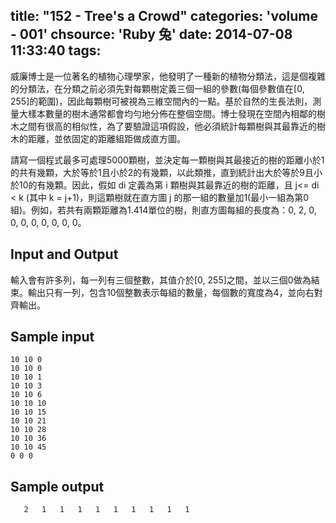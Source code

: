 title: "152 - Tree's a Crowd"
categories: 'volume - 001'
chsource: 'Ruby 兔'
date: 2014-07-08 11:33:40
tags:
---

威廉博士是一位著名的植物心理學家，他發明了一種新的植物分類法，這是個複雜的分類法，在分類之前必須先對每顆樹定義三個一組的參數(每個參數值在[0, 255]的範圍)，因此每顆樹可被視為三維空間內的一點。基於自然的生長法則，測量大樣本數量的樹木通常都會均勻地分佈在整個空間。博士發現在空間內相鄰的樹木之間有很高的相似性，為了要驗證這項假設，他必須統計每顆樹與其最靠近的樹木的距離，並依固定的距離組距做成直方圖。

請寫一個程式最多可處理5000顆樹，並決定每一顆樹與其最接近的樹的距離小於1的共有幾顆，大於等於1且小於2的有幾顆，以此類推，直到統計出大於等於9且小於10的有幾顆。因此，假如 di 定義為第 i 顆樹與其最靠近的樹的距離，且 j<= di < k (其中 k = j+1)，則這顆樹就在直方圖 j 的那一組的數量加1(最小一組為第0組)。例如，若共有兩顆距離為1.414單位的樹，則直方圖每組的長度為：0, 2, 0, 0, 0, 0, 0, 0, 0, 0。

## Input and Output ##

輸入會有許多列，每一列有三個整數，其值介於[0, 255]之間，並以三個0做為結束。輸出只有一列，包含10個整數表示每組的數量，每個數的寬度為4，並向右對齊輸出。

## Sample input ##

	10 10 0
	10 10 0
	10 10 1
	10 10 3
	10 10 6
	10 10 10
	10 10 15
	10 10 21
	10 10 28
	10 10 36
	10 10 45
	0 0 0

## Sample output ##

	   2   1   1   1   1   1   1   1   1   1